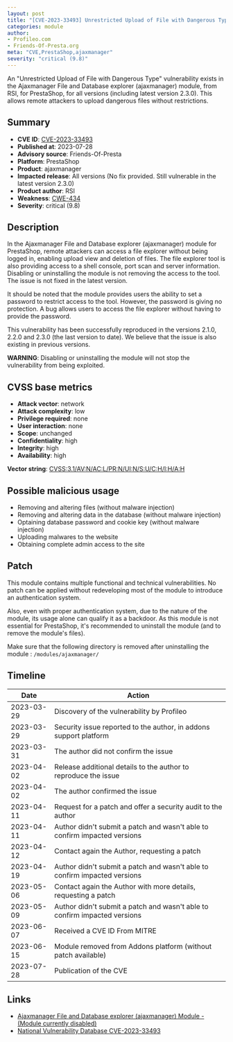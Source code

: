 ```yaml
---
layout: post
title: "[CVE-2023-33493] Unrestricted Upload of File with Dangerous Type in the Ajaxmanager File and Database explorer (ajaxmanager) module from RSI for PrestaShop"
categories: module
author:
- Profileo.com
- Friends-Of-Presta.org
meta: "CVE,PrestaShop,ajaxmanager"
severity: "critical (9.8)"
---
```


An "Unrestricted Upload of File with Dangerous Type" vulnerability exists in the Ajaxmanager File and Database explorer (ajaxmanager) module, from RSI, for PrestaShop, for all versions (including latest version 2.3.0). This allows remote attackers to upload dangerous files without restrictions.

## Summary

* **CVE ID**: [CVE-2023-33493](https://cve.mitre.org/cgi-bin/cvename.cgi?name=CVE-2023-33493)
* **Published at**: 2023-07-28
* **Advisory source**: Friends-Of-Presta
* **Platform**: PrestaShop
* **Product**: ajaxmanager
* **Impacted release**: All versions (No fix provided. Still vulnerable in the latest version 2.3.0)
* **Product author**: RSI
* **Weakness**: [CWE-434](https://cwe.mitre.org/data/definitions/434.html)
* **Severity**: critical (9.8)

## Description

In the Ajaxmanager File and Database explorer (ajaxmanager) module for PrestaShop, remote attackers can access a file explorer without being logged in, enabling upload view and deletion of files. The file explorer tool is also providing access to a shell console, port scan and server information. Disabling or uninstalling the module is not removing the access to the tool. The issue is not fixed in the latest version.

It should be noted that the module provides users the ability to set a password to restrict access to the tool. However, the password is giving no protection. A bug allows users to access the file explorer without having to provide the password.

This vulnerability has been successfully reproduced in the versions 2.1.0, 2.2.0 and 2.3.0 (the last version to date). We believe that the issue is also existing in previous versions.

**WARNING**: Disabling or uninstalling the module will not stop the vulnerability from being exploited.

## CVSS base metrics

* **Attack vector**: network
* **Attack complexity**: low
* **Privilege required**: none
* **User interaction**: none
* **Scope**: unchanged
* **Confidentiality**: high
* **Integrity**: high
* **Availability**: high

**Vector string**: [CVSS:3.1/AV:N/AC:L/PR:N/UI:N/S:U/C:H/I:H/A:H](https://nvd.nist.gov/vuln-metrics/cvss/v3-calculator?vector=AV:N/AC:L/PR:N/UI:N/S:U/C:H/I:H/A:H)

## Possible malicious usage

* Removing and altering files (without malware injection)
* Removing and altering data in the database (without malware injection)
* Optaining database password and cookie key (without malware injection)
* Uploading malwares to the website
* Obtaining complete admin access to the site

## Patch

This module contains multiple functional and technical vulnerabilities. No patch can be applied without redeveloping most of the module to introduce an authentication system.

Also, even with proper authentication system, due to the nature of the module, its usage alone can qualify it as a backdoor. As this module is not essential for PrestaShop, it's recommended to uninstall the module (and to remove the module's files).

Make sure that the following directory is removed after uninstalling the module : `/modules/ajaxmanager/`

## Timeline

| Date | Action |
| -- | -- |
| 2023-03-29 | Discovery of the vulnerability by Profileo |
| 2023-03-29 | Security issue reported to the author, in addons support platform |
| 2023-03-31 | The author did not confirm the issue |
| 2023-04-02 | Release additional details to the author to reproduce the issue |
| 2023-04-02 | The author confirmed the issue |
| 2023-04-11 | Request for a patch and offer a security audit to the author |
| 2023-04-11 | Author didn't submit a patch and wasn't able to confirm impacted versions |
| 2023-04-12 | Contact again the Author, requesting a patch |
| 2023-04-19 | Author didn't submit a patch and wasn't able to confirm impacted versions |
| 2023-05-06 | Contact again the Author with more details, requesting a patch |
| 2023-05-09 | Author didn't submit a patch and wasn't able to confirm impacted versions |
| 2023-06-07 | Received a CVE ID From MITRE |
| 2023-06-15 | Module removed from Addons platform (without patch available) |
| 2023-07-28 | Publication of the CVE |

## Links

* [Ajaxmanager File and Database explorer (ajaxmanager) Module - (Module currently disabled)](https://addons.prestashop.com/en/administrative-tools/5815-ajax-file-database-manager.html#specifications)
* [National Vulnerability Database CVE-2023-33493](https://nvd.nist.gov/vuln/detail/CVE-2023-33493)
